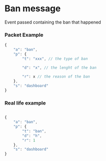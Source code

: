 # Ban message

Event passed containing the ban that happened


### Packet Example
```js
{
    "a": "ban", 
    "p": {
        "t": "xxx", // the type of ban 

        "d": "x", // the lenght of the ban
        
        "r": x // the reason of the ban
    }, 
    "s": "dashboard"
}
```

### Real life example
```js

{
    "a": "ban", 
    "p": {
        "t": "ban", 
        "d": "h", 
        "r": 1
    }, 
    "s": "dashboard"
}
```

